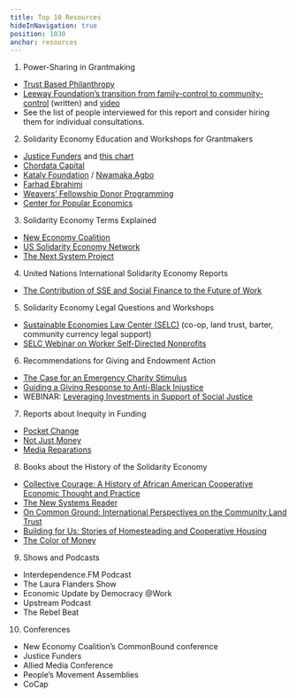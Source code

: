 ```yaml
---
title: Top 10 Resources
hideInNavigation: true
position: 1030
anchor: resources
---
```


1. Power-Sharing in Grantmaking

- [Trust Based Philanthropy](https://trustbasedphilanthropy.org/resources)
- [Leeway Foundation’s transition from family-control to community-control](https://issuu.com/leeway/docs/impact_assesment_webready) (written) and [video](https://vimeo.com/374676783)
- See the list of people interviewed for this report and consider hiring them for individual consultations.

2. Solidarity Economy Education and Workshops for Grantmakers

- [Justice Funders](http://justicefunders.org/) and [this chart](http://justicefunders.org/wp-content/uploads/2019/01/Spectrum_Final_12.6.pdf)
- [Chordata Capital](https://chordatacapital.com/)
- [Kataly Foundation](https://www.katalyfoundation.org/#grantees) / [Nwamaka Agbo](https://www.nwamakaagbo.com/restorative-economics)
- [Farhad Ebrahimi](https://chorusfoundation.org/about/)
- [Weavers’ Fellowship Donor Programming](https://www.theweaversfellowship.org/donor-programming)
- [Center for Popular Economics](http://www.populareconomics.org)

3. Solidarity Economy Terms Explained

- [New Economy Coalition](https://neweconomy.net/solidarity-economy/)
- [US Solidarity Economy Network](https://ussen.org/resources/)
- [The Next System Project](https://thenextsystem.org/elements)

4. United Nations International Solidarity Economy Reports

- [The Contribution of SSE and Social Finance to the Future of Work](https://www.ilo.org/empent/areas/social-finance/publications/WCMS_739377/lang--en/index.htm)

5. Solidarity Economy Legal Questions and Workshops

- [Sustainable Economies Law Center (SELC)](https://www.theselc.org/) (co-op, land trust, barter, community currency legal support)
- [SELC Webinar on Worker Self-Directed Nonprofits](https://www.youtube.com/watch?v=uU1w9uXGGLY&feature=emb_title)

6. Recommendations for Giving and Endowment Action

- [The Case for an Emergency Charity Stimulus](https://inequality.org/wp-content/uploads/2020/05/Brief-CharityStimulus-Revision-May12-FINAL.pdf)
- [Guiding a Giving Response to Anti-Black Injustice](https://www.bridgespan.org/insights/library/philanthropy/guiding-a-giving-response-to-anti-black-injustice)
- WEBINAR: [Leveraging Investments in Support of Social Justice](https://resourcegeneration.org/webinar-leveraging-investments-in-support-of-social-justice/)

7. Reports about Inequity in Funding

- [Pocket Change](https://philanthropywomen.org/research/ms-foundation-donors-must-step-up-for-women-and-girls-of-color/)
- [Not Just Money](http://www.notjustmoney.us/docs/NotJustMoney_Full_Report_July2017.pdf)
- [Media Reparations](https://mediareparations.org/about/)

8. Books about the History of the Solidarity Economy

- [Collective Courage: A History of African American Cooperative Economic Thought and Practice](https://www.psupress.org/books/titles/978-0-271-06216-7.html)
- [The New Systems Reader](https://democracycollaborative.org/newsystemsreader)
- [On Common Ground: International Perspectives on the Community Land Trust](https://cltweb.org/terra-nostra-press/on-common-ground/)
- [Building for Us: Stories of Homesteading and Cooperative Housing](https://interferencearchive.org/exhibition-catalog-building-for-us-stories-of-homesteading-and-cooperative-housing/)
- [The Color of Money](https://www.hup.harvard.edu/catalog.php)

9. Shows and Podcasts

- Interdependence.FM Podcast
- The Laura Flanders Show
- Economic Update by Democracy @Work
- Upstream Podcast
- The Rebel Beat

10. Conferences

- New Economy Coalition’s CommonBound conference
- Justice Funders
- Allied Media Conference
- People’s Movement Assemblies
- CoCap
